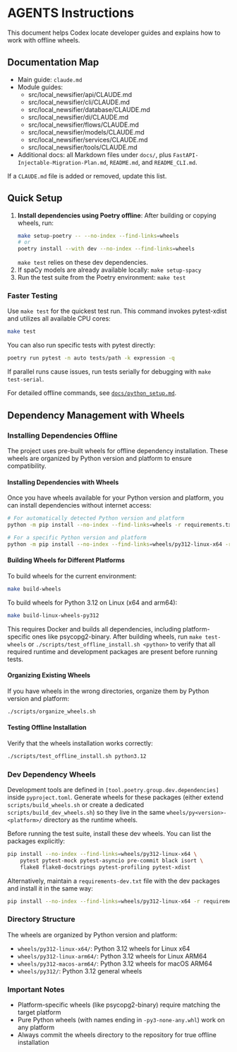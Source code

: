# AGENTS Instructions

This document helps Codex locate developer guides and explains how to work with offline wheels.

## Documentation Map

- Main guide: `claude.md`
- Module guides:
  - src/local_newsifier/api/CLAUDE.md
  - src/local_newsifier/cli/CLAUDE.md
  - src/local_newsifier/database/CLAUDE.md
  - src/local_newsifier/di/CLAUDE.md
  - src/local_newsifier/flows/CLAUDE.md
  - src/local_newsifier/models/CLAUDE.md
  - src/local_newsifier/services/CLAUDE.md
  - src/local_newsifier/tools/CLAUDE.md
- Additional docs: all Markdown files under `docs/`, plus `FastAPI-Injectable-Migration-Plan.md`, `README.md`, and `README_CLI.md`.

If a `CLAUDE.md` file is added or removed, update this list.

## Quick Setup

1. **Install dependencies using Poetry offline**:
   After building or copying wheels, run:
   ```bash
   make setup-poetry -- --no-index --find-links=wheels
   # or
   poetry install --with dev --no-index --find-links=wheels
   ```
   `make test` relies on these dev dependencies.
2. If spaCy models are already available locally: `make setup-spacy`
3. Run the test suite from the Poetry environment: `make test`

### Faster Testing

Use `make test` for the quickest test run. This command invokes pytest-xdist and
utilizes all available CPU cores:

```bash
make test
```

You can also run specific tests with pytest directly:

```bash
poetry run pytest -n auto tests/path -k expression -q
```

If parallel runs cause issues, run tests serially for debugging with `make test-serial`.

For detailed offline commands, see [`docs/python_setup.md`](docs/python_setup.md).

## Dependency Management with Wheels

### Installing Dependencies Offline

The project uses pre-built wheels for offline dependency installation. These wheels are organized by Python version and platform to ensure compatibility.

#### Installing Dependencies with Wheels

Once you have wheels available for your Python version and platform, you can install dependencies without internet access:

```bash
# For automatically detected Python version and platform
python -m pip install --no-index --find-links=wheels -r requirements.txt

# For a specific Python version and platform
python -m pip install --no-index --find-links=wheels/py312-linux-x64 -r requirements.txt
```

#### Building Wheels for Different Platforms

To build wheels for the current environment:
```bash
make build-wheels
```

To build wheels for Python 3.12 on Linux (x64 and arm64):
```bash
make build-linux-wheels-py312
```

This requires Docker and builds all dependencies, including platform-specific ones like psycopg2-binary.
After building wheels, run `make test-wheels` or
`./scripts/test_offline_install.sh <python>` to verify that all required runtime and development packages are present before running tests.

#### Organizing Existing Wheels

If you have wheels in the wrong directories, organize them by Python version and platform:
```bash
./scripts/organize_wheels.sh
```

#### Testing Offline Installation

Verify that the wheels installation works correctly:
```bash
./scripts/test_offline_install.sh python3.12
```

### Dev Dependency Wheels

Development tools are defined in `[tool.poetry.group.dev.dependencies]` inside
`pyproject.toml`. Generate wheels for these packages (either extend
`scripts/build_wheels.sh` or create a dedicated `scripts/build_dev_wheels.sh`)
so they live in the same `wheels/py<version>-<platform>/` directory as the
runtime wheels.

Before running the test suite, install these dev wheels. You can list the
packages explicitly:

```bash
pip install --no-index --find-links=wheels/py312-linux-x64 \
    pytest pytest-mock pytest-asyncio pre-commit black isort \
    flake8 flake8-docstrings pytest-profiling pytest-xdist
```

Alternatively, maintain a `requirements-dev.txt` file with the dev packages and
install it in the same way:

```bash
pip install --no-index --find-links=wheels/py312-linux-x64 -r requirements-dev.txt
```

### Directory Structure

The wheels are organized by Python version and platform:
- `wheels/py312-linux-x64/`: Python 3.12 wheels for Linux x64
- `wheels/py312-linux-arm64/`: Python 3.12 wheels for Linux ARM64
- `wheels/py312-macos-arm64/`: Python 3.12 wheels for macOS ARM64
- `wheels/py312/`: Python 3.12 general wheels

### Important Notes

- Platform-specific wheels (like psycopg2-binary) require matching the target platform
- Pure Python wheels (with names ending in `-py3-none-any.whl`) work on any platform
- Always commit the wheels directory to the repository for true offline installation
